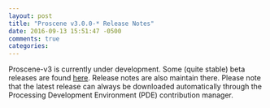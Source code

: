 ```yaml
---
layout: post
title: "Proscene v3.0.0-* Release Notes"
date: 2016-09-13 15:51:47 -0500
comments: true
categories: 
---
```


Proscene-v3 is currently under development. Some (quite stable) beta releases are found [here](https://github.com/remixlab/proscene/releases). Release notes
are also maintain there. Please note that the latest release can always be downloaded automatically through the Processing Development Environment (PDE) contribution
manager.
